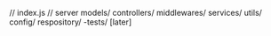 //
index.js // server
models/
controllers/
middlewares/
services/
utils/
config/
respository/
-tests/ [later]
